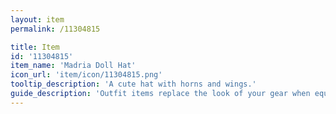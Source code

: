 ```yaml
---
layout: item
permalink: /11304815

title: Item
id: '11304815'
item_name: 'Madria Doll Hat'
icon_url: 'item/icon/11304815.png'
tooltip_description: 'A cute hat with horns and wings.'
guide_description: 'Outfit items replace the look of your gear when equipped.'
---
```

